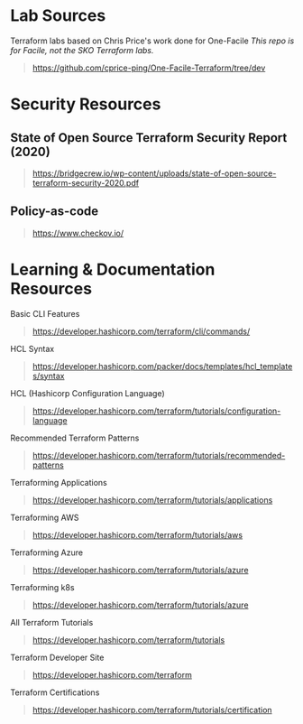 # Lab Sources 

Terraform labs based on Chris Price's work done for One-Facile
*This repo is for Facile, not the SKO Terraform labs.* 
> https://github.com/cprice-ping/One-Facile-Terraform/tree/dev

# Security Resources
## State of Open Source Terraform Security Report (2020)
> https://bridgecrew.io/wp-content/uploads/state-of-open-source-terraform-security-2020.pdf

## Policy-as-code
>https://www.checkov.io/
# Learning & Documentation Resources
Basic CLI Features 
> https://developer.hashicorp.com/terraform/cli/commands/

HCL Syntax
> https://developer.hashicorp.com/packer/docs/templates/hcl_templates/syntax

HCL (Hashicorp Configuration Language) 
> https://developer.hashicorp.com/terraform/tutorials/configuration-language

Recommended Terraform Patterns
> https://developer.hashicorp.com/terraform/tutorials/recommended-patterns

Terraforming Applications 
> https://developer.hashicorp.com/terraform/tutorials/applications

Terraforming AWS 
> https://developer.hashicorp.com/terraform/tutorials/aws

Terraforming Azure 
> https://developer.hashicorp.com/terraform/tutorials/azure

Terraforming k8s 
> https://developer.hashicorp.com/terraform/tutorials/azure


All Terraform Tutorials 
> https://developer.hashicorp.com/terraform/tutorials

Terraform Developer Site 
> https://developer.hashicorp.com/terraform

Terraform Certifications 
> https://developer.hashicorp.com/terraform/tutorials/certification
